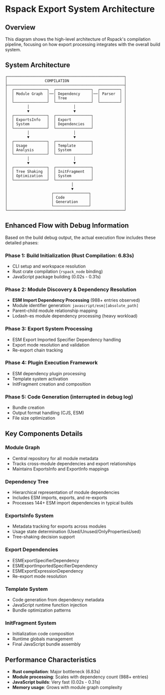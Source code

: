 # Rspack Export System Architecture

## Overview
This diagram shows the high-level architecture of Rspack's compilation pipeline, focusing on how export processing integrates with the overall build system.

## System Architecture

```
┌─────────────────────────────────────────────────────┐
│                 COMPILATION                         │
├─────────────────────────────────────────────────────┤
│  ┌───────────────┐  ┌────────────────┐  ┌─────────┐ │
│  │ Module Graph  │──│ Dependency     │──│ Parser  │ │
│  │               │  │ Tree           │  │         │ │
│  └───────────────┘  └────────────────┘  └─────────┘ │
│         │                    │                      │
│         ▼                    ▼                      │
│  ┌───────────────┐  ┌────────────────┐              │
│  │ ExportsInfo   │  │ Export         │              │
│  │ System        │  │ Dependencies   │              │
│  └───────────────┘  └────────────────┘              │
│         │                    │                      │
│         ▼                    ▼                      │
│  ┌───────────────┐  ┌────────────────┐              │
│  │ Usage         │  │ Template       │              │
│  │ Analysis      │  │ System         │              │
│  └───────────────┘  └────────────────┘              │
│         │                    │                      │
│         ▼                    ▼                      │
│  ┌───────────────┐  ┌────────────────┐              │
│  │ Tree Shaking  │  │ InitFragment   │              │
│  │ Optimization  │  │ System         │              │
│  └───────────────┘  └────────────────┘              │
│                             │                       │
│                             ▼                       │
│                    ┌────────────────┐               │
│                    │ Code           │               │
│                    │ Generation     │               │
│                    └────────────────┘               │
└─────────────────────────────────────────────────────┘
```

## Enhanced Flow with Debug Information

Based on the build debug output, the actual execution flow includes these detailed phases:

### Phase 1: Build Initialization (Rust Compilation: 6.83s)
- CLI setup and workspace resolution
- Rust crate compilation (`rspack_node` binding)
- JavaScript package building (0.02s - 0.31s)

### Phase 2: Module Discovery & Dependency Resolution
- **ESM Import Dependency Processing** (988+ entries observed)
- Module identifier generation: `javascript/esm|[absolute_path]`
- Parent-child module relationship mapping
- Lodash-es module dependency processing (heavy workload)

### Phase 3: Export System Processing
- ESM Export Imported Specifier Dependency handling
- Export mode resolution and validation
- Re-export chain tracking

### Phase 4: Plugin Execution Framework
- ESM dependency plugin processing
- Template system activation
- InitFragment creation and composition

### Phase 5: Code Generation (interrupted in debug log)
- Bundle creation
- Output format handling (CJS, ESM)
- File size optimization

## Key Components Details

### Module Graph
- Central repository for all module metadata
- Tracks cross-module dependencies and export relationships
- Maintains ExportsInfo and ExportInfo mappings

### Dependency Tree
- Hierarchical representation of module dependencies
- Includes ESM imports, exports, and re-exports
- Processes 144+ ESM import dependencies in typical builds

### ExportsInfo System
- Metadata tracking for exports across modules
- Usage state determination (Used/Unused/OnlyPropertiesUsed)
- Tree-shaking decision support

### Export Dependencies
- ESMExportSpecifierDependency
- ESMExportImportedSpecifierDependency  
- ESMExportExpressionDependency
- Re-export mode resolution

### Template System
- Code generation from dependency metadata
- JavaScript runtime function injection
- Bundle optimization patterns

### InitFragment System
- Initialization code composition
- Runtime globals management
- Final JavaScript bundle assembly

## Performance Characteristics

- **Rust compilation**: Major bottleneck (6.83s)
- **Module processing**: Scales with dependency count (988+ entries)
- **JavaScript builds**: Very fast (0.02s - 0.31s)
- **Memory usage**: Grows with module graph complexity